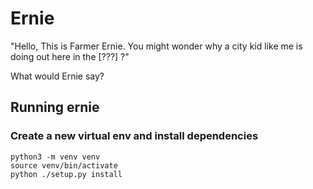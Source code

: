 # Ernie

"Hello, This is Farmer Ernie. You might wonder why a city kid like me is doing out here in the [???] ?"

What would Ernie say?


## Running ernie


### Create a new virtual env and install dependencies

```
python3 -m venv venv
source venv/bin/activate
python ./setup.py install
```

